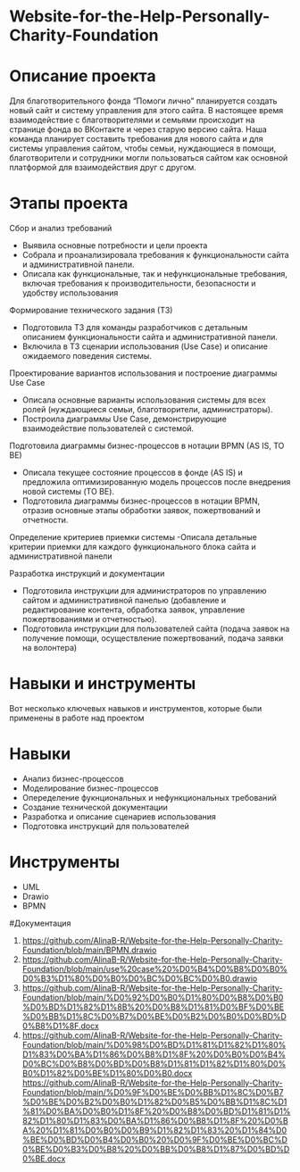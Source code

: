 # Website-for-the-Help-Personally-Charity-Foundation
# Описание проекта
Для благотворительного фонда “Помоги лично” планируется создать новый сайт и систему управления для этого сайта. 
В настоящее время взаимодействие с благотворителями и семьями происходит на странице фонда во ВКонтакте и через старую версию сайта. Наша команда планирует составить требования для нового сайта и для системы управления сайтом, чтобы семьи, нуждающиеся в помощи, благотворители и сотрудники могли пользоваться сайтом как основной платформой для взаимодействия друг с другом.

# Этапы проекта
Сбор и анализ требований
-	Выявила основные потребности и цели проекта
-	Собрала и проанализировала требования к функциональности сайта и административной панели. 
-	Описала как функциональные, так и нефункциональные требования, включая требования к производительности, безопасности и удобству использования

Формирование технического задания (ТЗ)
-	Подготовила ТЗ для команды разработчиков с детальным описанием функциональности сайта и административной панели. 
-	Включила в ТЗ сценарии использования (Use Case) и описание ожидаемого поведения системы.

Проектирование  вариантов использования и построение диаграммы Use Case
-	Описала основные варианты использования системы для всех ролей (нуждающиеся семьи, благотворители, администраторы). 
-	Построила диаграммы Use Case, демонстрирующие взаимодействие пользователей с системой.

Подготовила диаграммы бизнес-процессов в нотации BPMN (AS IS, TO BE)
-	Описала текущее состояние процессов в фонде (AS IS) и предложила оптимизированную модель процессов после внедрения новой системы (TO BE). 
-	Подготовила диаграммы бизнес-процессов в нотации BPMN, отразив основные этапы обработки заявок, пожертвований и отчетности.

Определение критериев приемки системы
-Описала детальные критерии приемки для каждого функционального блока сайта и административной панели

Разработка инструкций и документации
- Подготовила инструкции для администраторов по управлению сайтом и административной панелью (добавление и редактирование контента, обработка заявок, управление пожертвованиями и отчетностью). 
-  Подготовила инструкции для пользователей сайта (подача заявок на получение помощи, осуществление пожертвований, подача заявки на волонтера)

# Навыки и инструменты
Вот несколько ключевых навыков и инструментов, которые были применены в работе над проектом

# Навыки
- Анализ бизнес-процессов
- Моделирование бизнес-процессов
- Опеределение фукнциональных и нефункциональных требований
- Создание технической документации
- Разработка и описание сценариев использования
- Подготовка инструкций для пользователей

# Инструменты
- UML
- Drawio
- BPMN

#Документация
1. https://github.com/AlinaB-R/Website-for-the-Help-Personally-Charity-Foundation/blob/main/BPMN.drawio
2. https://github.com/AlinaB-R/Website-for-the-Help-Personally-Charity-Foundation/blob/main/use%20case%20%D0%B4%D0%B8%D0%B0%D0%B3%D1%80%D0%B0%D0%BC%D0%BC%D0%B0.drawio
3. https://github.com/AlinaB-R/Website-for-the-Help-Personally-Charity-Foundation/blob/main/%D0%92%D0%B0%D1%80%D0%B8%D0%B0%D0%BD%D1%82%D1%8B%20%D0%B8%D1%81%D0%BF%D0%BE%D0%BB%D1%8C%D0%B7%D0%BE%D0%B2%D0%B0%D0%BD%D0%B8%D1%8F.docx
4. https://github.com/AlinaB-R/Website-for-the-Help-Personally-Charity-Foundation/blob/main/%D0%98%D0%BD%D1%81%D1%82%D1%80%D1%83%D0%BA%D1%86%D0%B8%D1%8F%20%D0%B0%D0%B4%D0%BC%D0%B8%D0%BD%D0%B8%D1%81%D1%82%D1%80%D0%B0%D1%82%D0%BE%D1%80%D0%B0.docx
https://github.com/AlinaB-R/Website-for-the-Help-Personally-Charity-Foundation/blob/main/%D0%9F%D0%BE%D0%BB%D1%8C%D0%B7%D0%BE%D0%B2%D0%B0%D1%82%D0%B5%D0%BB%D1%8C%D1%81%D0%BA%D0%B0%D1%8F%20%D0%B8%D0%BD%D1%81%D1%82%D1%80%D1%83%D0%BA%D1%86%D0%B8%D1%8F%20%D0%BA%20%D1%81%D0%B0%D0%B9%D1%82%D1%83%20%D1%84%D0%BE%D0%BD%D0%B4%D0%B0%20%D0%9F%D0%BE%D0%BC%D0%BE%D0%B3%D0%B8%20%D0%BB%D0%B8%D1%87%D0%BD%D0%BE.docx
